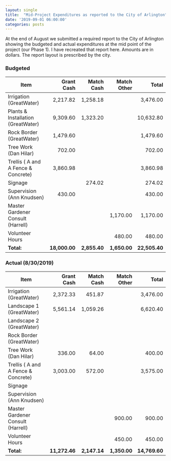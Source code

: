 ```yaml
---
layout: single
title:  "Mid-Project Expenditures as reported to the City of Arlington"
date: '2019-09-01 06:00:00'
categories: posts
---
```

At the end of August we submitted a required report to the City of Arlington showing the budgeted and actual expenditures at the mid point of the project (our Phase 1). I have recreated that report here. Amounts are in dollars. The report layout is prescribed by the city.

<p></p>

### Budgeted

| Item | Grant Cash | Match Cash | Match Other | Total |
| --- | ---: | ---: | ---: | ---: |
| Irrigation (GreatWater)             |  2,217.82 |  1,258.18 |          |  3,476.00 |
| Plants & Installation (GreatWater)  |  9,309.60 |  1,323.20 |          | 10,632.80 |
| Rock Border (GreatWater)            |  1,479.60 |           |          |  1,479.60 |
| Tree Work (Dan Hilar)               |  702.00   |           |          |    702.00 |
| Trellis ( A and A Fence & Concrete) |  3,860.98 |           |          |  3,860.98 |
| Signage                             |           |    274.02 |          |    274.02 |
| Supervision (Ann Knudsen)           |    430.00 |           |          |    430.00 |
| Master Gardener Consult (Harrell)   |           |           | 1,170.00 |  1,170.00 |
| Volunteer Hours                     |           |           |   480.00 |    480.00 |
| **Total:**                  | **18,000.00** |  **2,855.40** | **1,650.00** | **22,505.40** |

<p></p>

### Actual (8/30/2019)

| Item | Grant Cash | Match Cash | Match Other | Total |
| --- | ---: | ---: | ---: | ---: |
| Irrigation (GreatWater)             |  2,372.33 |    451.87 |          |  3,476.00 |
| Landscape 1 (GreatWater)            |  5,561.14 |  1,059.26 |          |  6,620.40 |
| Landscape 2 (GreatWater)            |           |           |          |           |
| Rock Border (GreatWater)            |           |           |          |           |
| Tree Work (Dan Hilar)               |    336.00 |     64.00 |          |    400.00 |
| Trellis ( A and A Fence & Concrete) |  3,003.00 |    572.00 |          |  3,575.00 |
| Signage                             |           |           |          |           |
| Supervision (Ann Knudsen)           |           |           |          |           |
| Master Gardener Consult (Harrell)   |           |           |   900.00 |    900.00 |
| Volunteer Hours                     |           |           |   450.00 |    450.00 |
| **Total:**                  | **11,272.46** |  **2,147.14** | **1,350.00** | **14,769.60** |
